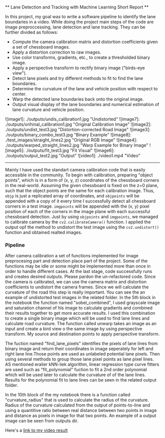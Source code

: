 ** Lane Detection and Tracking with Machine Learning Short Report **

In this project, my goal was to write a software pipeline to identify the lane boundaries in a video. While doing the project main steps of the code are image preproccessing, lane detection and lane tracking. They can be further divided as follows:

* Compute the camera calibration matrix and distortion coefficients given a set of chessboard images.
* Apply a distortion correction to raw images.
* Use color transforms, gradients, etc., to create a thresholded binary image.
* Apply a perspective transform to rectify binary image ("birds-eye view").
* Detect lane pixels and try different methods to fit to find the lane boundaries.
* Determine the curvature of the lane and vehicle position with respect to center.
* Warp the detected lane boundaries back onto the original image.
* Output visual display of the lane boundaries and numerical estimation of lane curvature and vehicle position.

[//]: # (Image References)

![image1]: ./outputs/undis_calibration1.jpg "Undistorted"
![image7]: ./outputs/orihinal_calibration1.jpg "Original Calibration Image"
![image2]: ./outputs/undist_test3.jpg "Distortion-corrected Road Image"
![image3]: ./outputs/binary_combo_test3.jpg "Binary Example"
![image8]: ./test_images/straight_lines2.jpg "Original RGB Image"
![image4]: ./outputs/warped_straight_lines2.jpg "Warp Example for Binary Image"
![image5]: ./outputs/fit_test3.jpg "Fit Visual"
![image6]: ./outputs/output_test2.jpg "Output"
![video1]: ./video1.mp4 "Video"

---


Mainly I have used the standart camera calibration code that is easily accessible in the community. To begin with calibration, preparing "object points", which is in a form of (x, y, z) coordinates of the chessboard corners in the real-world. Assuming the given chessboard is fixed on the z=0 plane, such that the object points are the same for each calibration image.  Thus, `objp` is just a replicated array of coordinates, and `objpoints` will be appended with a copy of it every time I successfully detect all chessboard corners in a test image.  `imgpoints` will be appended with the (x, y) pixel position of each of the corners in the image plane with each successful chessboard detection. Just by using `objpoints` and `imgpoints`, we managed to calibrate camera by the `cv2.calibrateCamera()` function.  I applied the output opf the method to undistort the test image using the `cv2.undistort()` function and obtained realted images.

### Pipeline

After camera calibration a set of functions implemented for image preprocesing part and detection place part of the project. Some of the functions may be idle or some might be implemented more than once in order to handle different cases. At the last stage, code successfully runs and creates desired outputs. Please pardon the un-refactored code. Since the camera is calibrated, we can use the camera matrix and distortion coefficients to undistort the camera frames.
Since we will calculate the curvature of the road this step is really important. You can see the an example of undistorted test images in the related folder. In the 5th block in the notebook the function named "sobel_combined", I used grayscale image and saturation channel of hls image to calculate gradients and combined their results together to get more accurate results. I used this combination to create a single binary image which will be used to find lane lines and calculate road curvature. The function called unwarp takes an image as an input and create a bird view o the same image by using perspective transform. My source and destination points to apply perspective transform.

The fuction named "find_lane_pixels" identifies the pixels of lane lines from binary image and return their coordinates in image seperately for left and right lane line.Those points are used as unlabeled potential lane pixels. Then using several methods to group those lane pixel points as lane pixel lines. AS mentioned eralier kNN-liek algorithm, linear regression type curve fitters are used such as "fit_polynomial" fuction to fit a 2nd order polynomial which will be used later to calculate the curvature of of the lane lines. Results for the polynomial fit to lane lines can be seen in the related output folder.

In the 10th block of the my notebook there is a function called "curvature_radius" that is used to calculate the radius of the curvature. Radius of the curvature calculated from the output of points-to-line and using a quantitive ratio between real distance between two points in image and distance as pixels in image for that two points. An example of a output image can be seen  from outputs dir.

Here's a [link to my video result](./video1_output.mp4)